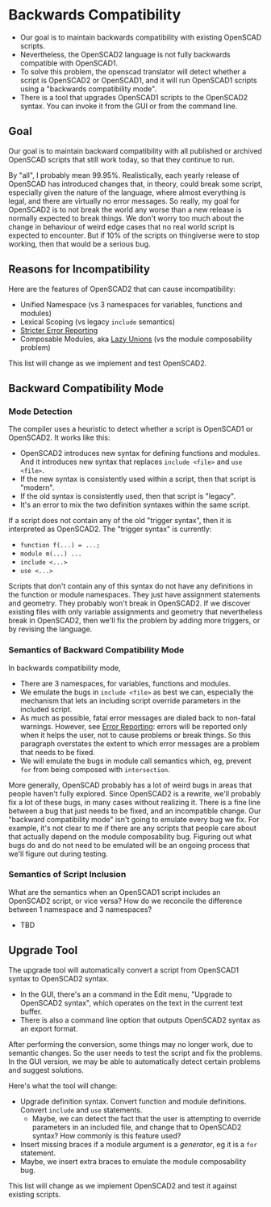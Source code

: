 # Backwards Compatibility

* Our goal is to maintain backwards compatibility with existing OpenSCAD scripts.
* Nevertheless, the OpenSCAD2 language is not fully backwards compatible with OpenSCAD1.
* To solve this problem, the openscad translator will detect whether a script is OpenSCAD2
  or OpenSCAD1, and it will run OpenSCAD1 scripts using a "backwards compatibility mode".
* There is a tool that upgrades OpenSCAD1 scripts to the OpenSCAD2 syntax.
  You can invoke it from the GUI or from the command line.

## Goal
Our goal is to maintain backward compatibility with all published or archived
OpenSCAD scripts that still work today, so that they continue to run.

By "all", I probably mean 99.95%.
Realistically, each yearly release of OpenSCAD has introduced changes that,
in theory, could break some script, especially given the nature of the language,
where almost everything is legal, and there are virtually no error messages.
So really, my goal for OpenSCAD2 is to not break the world any worse than
a new release is normally expected to break things. We don't worry too much
about the change in behaviour of weird edge cases that no real world script
is expected to encounter. But if 10% of the scripts on thingiverse were to stop working,
then that would be a serious bug.

## Reasons for Incompatibility
Here are the features of OpenSCAD2 that can cause incompatibility:
* Unified Namespace
  (vs 3 namespaces for variables, functions and modules)
* Lexical Scoping
  (vs legacy `include` semantics)
* [Stricter Error Reporting](Error_Reporting.md)
* Composable Modules,
  aka [Lazy Unions](https://github.com/openscad/openscad/wiki/OEP2:-Implicit-Unions)
  (vs the module composability problem)

This list will change as we implement and test OpenSCAD2.

## Backward Compatibility Mode
### Mode Detection
The compiler uses a heuristic to detect whether a script is OpenSCAD1 or OpenSCAD2.
It works like this:
* OpenSCAD2 introduces new syntax for defining functions and modules.
  And it introduces new syntax that replaces `include <file>` and `use <file>`.
* If the new syntax is consistently used within a script, then that script is "modern".
* If the old syntax is consistently used, then that script is "legacy".
* It's an error to mix the two definition syntaxes within the same script.

If a script does not contain any of the old "trigger syntax",
then it is interpreted as OpenSCAD2. The "trigger syntax" is currently:
* `function f(...) = ...;`
* `module m(...) ...`
* `include <...>`
* `use <...>`

Scripts that don't contain any of this syntax do not have any definitions
in the function or module namespaces. They just have assignment statements
and geometry. They probably won't break in OpenSCAD2. If we discover existing files
with only variable assignments and geometry that nevertheless break in OpenSCAD2,
then we'll fix the problem by adding more triggers, or by revising the language.

### Semantics of Backward Compatibility Mode
In backwards compatibility mode,
* There are 3 namespaces, for variables, functions and modules.
* We emulate the bugs in `include <file>` as best we can,
  especially the mechanism that lets an including script override parameters
  in the included script.
* As much as possible, fatal error messages are dialed back to non-fatal warnings.
  However, see [Error Reporting](Error_Reporting.md):
  errors will be reported only when it helps the user, not to cause problems or break things.
  So this paragraph overstates the extent to which error messages are
  a problem that needs to be fixed.
* We will emulate the bugs in module call semantics which, eg,
  prevent `for` from being composed with `intersection`.

More generally, OpenSCAD probably has a lot of weird bugs in areas that people haven't
fully explored. Since OpenSCAD2 is a rewrite, we'll probably fix a lot of these bugs,
in many cases without realizing it. There is a fine line between a bug that just needs
to be fixed, and an incompatible change. Our "backward compatibility mode"
isn't going to emulate every bug we fix. For example, it's not clear to me if there
are any scripts that people care about that actually depend on the module composability bug.
Figuring out what bugs do and do not need to be emulated will be an
ongoing process that we'll figure out during testing.

### Semantics of Script Inclusion
What are the semantics when an OpenSCAD1 script includes an OpenSCAD2 script,
or vice versa? How do we reconcile the difference between 1 namespace and 3 namespaces?
* TBD

## Upgrade Tool
The upgrade tool will automatically convert a script
from OpenSCAD1 syntax to OpenSCAD2 syntax.
* In the GUI, there's an a command in the Edit menu,
  "Upgrade to OpenSCAD2 syntax", which operates on the text
  in the current text buffer.
* There is also a command line option that outputs OpenSCAD2 syntax
  as an export format.

After performing the conversion, some things may no longer work,
due to semantic changes. So the user needs to test the script
and fix the problems. In the GUI version, we may be able to
automatically detect certain problems and suggest solutions.

Here's what the tool will change:
* Upgrade definition syntax. Convert function and module
  definitions. Convert `include` and `use` statements.
  * Maybe, we can detect the fact that the user is attempting
    to override parameters in an included file, and change that
    to OpenSCAD2 syntax? How commonly is this feature used?
* Insert missing braces if a module argument is a *generator*,
  eg it is a `for` statement.
* Maybe, we insert extra braces to emulate the module composability bug.

This list will change as we implement OpenSCAD2
and test it against existing scripts.

